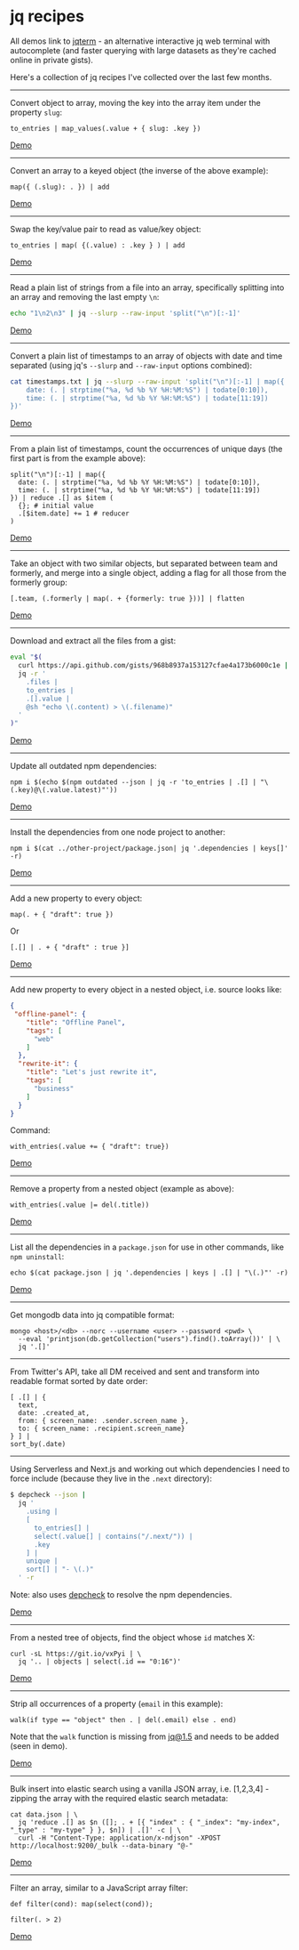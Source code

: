 # jq recipes

All demos link to [jqterm](https://jqterm.com) - an alternative interactive jq web terminal with autocomplete (and faster querying with large datasets as they're cached online in private gists).

Here's a collection of jq recipes I've collected over the last few months.

---

Convert object to array, moving the key into the array item under the property
`slug`:

```
to_entries | map_values(.value + { slug: .key })
```

[Demo](https://jqterm.com/#!/155c8ee00d2584c70846bc7bfaac067a?query=to_entries%20%7C%20map_values%28.value%20%2B%20%7B%20slug%3A%20.key%20%7D%29)

---

Convert an array to a keyed object (the inverse of the above example):

```
map({ (.slug): . }) | add
```

[Demo](https://jqterm.com/#!/8105d5a8a4a0ec564c68508063a40aac?query=map%28%20%7B%20%28.slug%29%3A%20.%20%7D%20%29%20%7C%20add)

---

Swap the key/value pair to read as value/key object:

```
to_entries | map( {(.value) : .key } ) | add
```

[Demo](https://jqterm.com/#!/1b750d01608dc8c86e2320e4b7fb8e3a?query=to_entries%20%7C%20map%28%20%7B%28.value%29%20%3A%20.key%20%7D%20%29%20%7C%20add)

---

Read a plain list of strings from a file into an array, specifically splitting into an array and removing the last empty `\n`:

```bash
echo "1\n2\n3" | jq --slurp --raw-input 'split("\n")[:-1]'
```

[Demo](https://jqterm.com/456b1123085c3fa11b888fe376342a55?query=split%28%22%5Cn%22%29%5B%3A-1%5D&slurp=true&raw-input=true)

---

Convert a plain list of timestamps to an array of objects with date and time separated (using jq's `--slurp` and `--raw-input` options combined):

```bash
cat timestamps.txt | jq --slurp --raw-input 'split("\n")[:-1] | map({
	date: (. | strptime("%a, %d %b %Y %H:%M:%S") | todate[0:10]),
	time: (. | strptime("%a, %d %b %Y %H:%M:%S") | todate[11:19])
})'
```

[Demo](https://jqterm.com/e4ec7b09e9cca48a9569264f569bba9b?query=split%28%22%5Cn%22%29%5B%3A-1%5D%20%7C%20map%28%7B%20%0A%20%20date%3A%20%28.%20%7C%20strptime%28%22%25a%2C%20%25d%20%25b%20%25Y%20%25H%3A%25M%3A%25S%22%29%20%7C%20todate%5B0%3A10%5D%29%2C%0A%20%20time%3A%20%28.%20%7C%20strptime%28%22%25a%2C%20%25d%20%25b%20%25Y%20%25H%3A%25M%3A%25S%22%29%20%7C%20todate%5B11%3A19%5D%29%20%0A%7D%29&slurp=true&raw-input=true)

---

From a plain list of timestamps, count the occurrences of unique days (the first part is from the example above):

```
split("\n")[:-1] | map({
  date: (. | strptime("%a, %d %b %Y %H:%M:%S") | todate[0:10]),
  time: (. | strptime("%a, %d %b %Y %H:%M:%S") | todate[11:19])
}) | reduce .[] as $item (
  {}; # initial value
  .[$item.date] += 1 # reducer
)
```

[Demo](https://jqterm.com/e4ec7b09e9cca48a9569264f569bba9b?query=split%28%22%5Cn%22%29%20%7C%20map%28%7B%20%0A%09date%3A%20%28.%20%7C%20strptime%28%22%25a%2C%20%25d%20%25b%20%25Y%20%25H%3A%25M%3A%25S%22%29%20%7C%20todate%5B0%3A10%5D%29%2C%0A%09time%3A%20%28.%20%7C%20strptime%28%22%25a%2C%20%25d%20%25b%20%25Y%20%25H%3A%25M%3A%25S%22%29%20%7C%20todate%5B11%3A19%5D%29%20%0A%7D%29%20%7C%20reduce%20.%5B%5D%20as%20%24item%20%28%0A%09%7B%7D%3B%0A%20%20%09.%5B%24item.date%5D%20%2B%3D%201%0A%29&slurp=true&raw-input=true)

---

Take an object with two similar objects, but separated between team and
formerly, and merge into a single object, adding a flag for all those from the
formerly group:

```
[.team, (.formerly | map(. + {formerly: true }))] | flatten
```

[Demo](https://jqterm.com/#!/d86a7fa855323ee5b3f9c5cf754099fe?query=%5B.team%2C%20%28.formerly%20%7C%20map%28.%20%2B%20%7Bformerly%3A%20true%20%7D%29%29%5D%20%7C%20flatten)

---

Download and extract all the files from a gist:

```bash
eval "$(
  curl https://api.github.com/gists/968b8937a153127cfae4a173b6000c1e |
  jq -r '
    .files |
    to_entries |
    .[].value |
    @sh "echo \(.content) > \(.filename)"
  '
)"
```

[Demo](https://jqterm.com/2ec37d92242d8457b919011bc023511e?query=.files%20%7C%20to_entries%20%7C%20.%5B%5D.value%20%7C%20@sh%20%22echo%20%5C%28.content%29%20%3E%20%5C%28.filename%29%22&raw=true)

---

Update all outdated npm dependencies:

```
npm i $(echo $(npm outdated --json | jq -r 'to_entries | .[] | "\(.key)@\(.value.latest)"'))
```

[Demo](https://jqterm.com/#!/d7f34556e41e69568d10b5bc511fba68?query=to_entries%20%7C%20.%5B%5D%20%7C%20%22%5C%28.key%29@%5C%28.value.latest%29%22&raw=true)

---

Install the dependencies from one node project to another:

```
npm i $(cat ../other-project/package.json| jq '.dependencies | keys[]' -r)
```

[Demo](https://jqterm.com/#!/52dc3f83ee31266c193bd3d77311e93d?query=.dependencies%20%7C%20keys%5B%5D&raw=true)

---

Add a new property to every object:

```
map(. + { "draft": true })
```

Or

```
[.[] | . + { "draft" : true }]
```

[Demo](https://jqterm.com/#!/8e8dd22be903e002b418be272a2f8cf0?query=map%28.%20%2B%20%7B%20%22draft%22%3A%20true%20%7D%29)

---

Add new property to every object in a nested object, i.e. source looks like:

```json
{
 "offline-panel": {
    "title": "Offline Panel",
    "tags": [
      "web"
    ]
  },
  "rewrite-it": {
    "title": "Let's just rewrite it",
    "tags": [
      "business"
    ]
  }
}
```

Command:

```
with_entries(.value += { "draft": true})
```

[Demo](https://jqterm.com/#!/c64de24dcdf718b3c9e32b7cef54c49f?query=with_entries%28.value%20%2B%3D%20%7B%20%22draft%22%3A%20true%7D%29)


---

Remove a property from a nested object (example as above):

```
with_entries(.value |= del(.title))
```

[Demo](https://jqterm.com/#!/31652f74d0f513ae4e7d0e2a6430b80d?query=with_entries%28.value%20%7C%3D%20del%28.title%29%29)

---

List all the dependencies in a `package.json` for use in other commands, like `npm uninstall`:

```
echo $(cat package.json | jq '.dependencies | keys | .[] | "\(.)"' -r)
```

[Demo](https://jqterm.com/#!/91ad0e49459c2e6e41db363ca228574d?query=.dependencies%20%7C%20keys%20%7C%20.%5B%5D%20%7C%20%22%5C%28.%29%22&raw=true)

---

Get mongodb data into jq compatible format:

```
mongo <host>/<db> --norc --username <user> --password <pwd> \
  --eval 'printjson(db.getCollection("users").find().toArray())' | \
  jq '.[]'
```

---

From Twitter's API, take all DM received and sent and transform into readable format sorted by date order:

```
[ .[] | {
  text,
  date: .created_at,
  from: { screen_name: .sender.screen_name },
  to: { screen_name: .recipient.screen_name}
} ] |
sort_by(.date)
```

---

Using Serverless and Next.js and working out which dependencies I need to force include (because they live in the `.next` directory):

```bash
$ depcheck --json |
  jq '
    .using |
    [
      to_entries[] |
      select(.value[] | contains("/.next/")) |
      .key
    ] |
    unique |
    sort[] | "- \(.)"
  ' -r
```

Note: also uses [depcheck](https://www.npmjs.com/package/depcheck) to resolve the npm dependencies.

[Demo](https://jqterm.com/#!/dd6eb7b65d9c5a966919644b2ed60e57?query=.using%20%7C%20%5Bto_entries%5B%5D%20%7C%20select%28.value%5B%5D%20%7C%20contains%28%22/.next/%22%29%29%20%7C%20.key%5D%20%7C%20unique%20%7C%20sort%5B%5D%20%7C%20%22-%20%5C%28.%29%22&raw=true)

---

From a nested tree of objects, find the object whose `id` matches X:

```
curl -sL https://git.io/vxPyi | \
  jq '.. | objects | select(.id == "0:16")'
```

[Demo](https://jqterm.com/#!/d0619b651ba710d41878260f5947b98a?query=..%20%7C%20objects%20%7C%20select%28.id%20%3D%3D%20%220%3A16%22%29)

---

Strip all occurrences of a property (`email` in this example):

```
walk(if type == "object" then . | del(.email) else . end)
```

Note that the `walk` function is missing from jq@1.5 and needs to be added (seen in demo).

[Demo](https://jqterm.com/#!/5720a29ba9992666879ce0f915ab2208?query=%23%20walk%20was%20removed%20from%20jq%401.5%0Adef%20walk%28f%29%3A%0A%20%20.%20as%20%24in%0A%20%20%7C%20if%20type%20%3D%3D%20%22object%22%20then%0A%20%20%20%20%20%20reduce%20keys%5B%5D%20as%20%24key%0A%20%20%20%20%20%20%20%20%28%20%7B%7D%3B%20.%20%2B%20%7B%20%28%24key%29%3A%20%20%28%24in%5B%24key%5D%20%7C%20walk%28f%29%29%20%7D%20%29%20%7C%20f%0A%20%20elif%20type%20%3D%3D%20%22array%22%20then%20map%28%20walk%28f%29%20%29%20%7C%20f%0A%20%20else%20f%0A%20%20end%3B%0A%0Awalk%28if%20type%20%3D%3D%20%22object%22%20then%20.%20%7C%20del%28.email%29%20else%20.%20end%29)

---

Bulk insert into elastic search using a vanilla JSON array, i.e. [1,2,3,4] - zipping the array with the required elastic search metadata:

```
cat data.json | \
  jq 'reduce .[] as $n ([]; . + [{ "index" : { "_index": "my-index", "_type" : "my-type" } }, $n]) | .[]' -c | \
  curl -H "Content-Type: application/x-ndjson" -XPOST http://localhost:9200/_bulk --data-binary "@-"
```

[Demo](https://jqterm.com/#!/5016c9cd4d23cfad99f777e4d17560b3?query=reduce%20.%5B%5D%20as%20%24n%20%28%5B%5D%3B%20.%20%2B%20%5B%7B%20%22index%22%20%3A%20%7B%20%22_index%22%3A%20%22my-index%22%2C%20%22_type%22%20%3A%20%22my-type%22%20%7D%20%7D%2C%20%24n%5D%29%20%7C%20.%5B%5D)

---

Filter an array, similar to a JavaScript array filter:

```
def filter(cond): map(select(cond));

filter(. > 2)
```

[Demo](https://jqterm.com/b8a26d58f0d42ff9fb51bcb33eed0ad9?query=def%20filter%28cond%29%3A%20map%28select%28cond%29%29%3B%0A%0Afilter%28.%20%3E%202%29)
